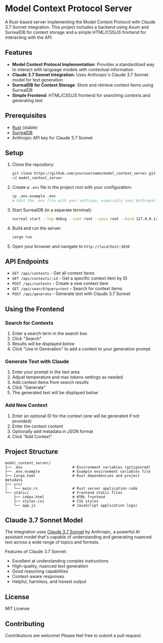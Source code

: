 # Model Context Protocol Server

A Rust-based server implementing the Model Context Protocol with Claude 3.7 Sonnet integration. This project includes a backend using Axum and SurrealDB for context storage and a simple HTML/CSS/JS frontend for interacting with the API.

## Features

- **Model Context Protocol Implementation**: Provides a standardized way to interact with language models with contextual information
- **Claude 3.7 Sonnet Integration**: Uses Anthropic's Claude 3.7 Sonnet model for text generation
- **SurrealDB for Context Storage**: Store and retrieve context items using SurrealDB
- **Simple Frontend**: HTML/CSS/JS frontend for searching contexts and generating text

## Prerequisites

- [Rust](https://rustup.rs/) (stable)
- [SurrealDB](https://surrealdb.com/install)
- Anthropic API key for Claude 3.7 Sonnet

## Setup

1. Clone the repository:
   ```bash
   git clone https://github.com/yourusername/model_context_server.git
   cd model_context_server
   ```

2. Create a `.env` file in the project root with your configuration:
   ```bash
   cp .env.example .env
   # Edit the .env file with your settings, especially your Anthropic API key
   ```

3. Start SurrealDB (in a separate terminal):
   ```bash
   surreal start --log debug --user root --pass root --bind 127.0.0.1:8080 memory
   ```

4. Build and run the server:
   ```bash
   cargo run
   ```

5. Open your browser and navigate to `http://localhost:3030`

## API Endpoints

- `GET /api/contexts` - Get all context items
- `GET /api/contexts/:id` - Get a specific context item by ID
- `POST /api/contexts` - Create a new context item
- `GET /api/search?query=text` - Search for context items
- `POST /api/generate` - Generate text with Claude 3.7 Sonnet

## Using the Frontend

### Search for Contexts
1. Enter a search term in the search box
2. Click "Search"
3. Results will be displayed below
4. Click "Use in Generation" to add a context to your generation prompt

### Generate Text with Claude
1. Enter your prompt in the text area
2. Adjust temperature and max tokens settings as needed
3. Add context items from search results
4. Click "Generate"
5. The generated text will be displayed below

### Add New Context
1. Enter an optional ID for the context (one will be generated if not provided)
2. Enter the context content
3. Optionally add metadata in JSON format
4. Click "Add Context"

## Project Structure

```
model_context_server/
├── .env                       # Environment variables (gitignored)
├── .env.example               # Example environment variables file
├── Cargo.toml                 # Rust dependencies and project metadata
├── src/
│   └── main.rs                # Rust server application code
└── static/                    # Frontend static files
    ├── index.html             # HTML frontend
    ├── styles.css             # CSS styles
    └── app.js                 # JavaScript application logic
```

## Claude 3.7 Sonnet Model

The integration uses [Claude 3.7 Sonnet](https://www.anthropic.com/claude) by Anthropic, a powerful AI assistant model that's capable of understanding and generating nuanced text across a wide range of topics and formats.

Features of Claude 3.7 Sonnet:
- Excellent at understanding complex instructions
- High-quality, nuanced text generation
- Good reasoning capabilities
- Context-aware responses
- Helpful, harmless, and honest output

## License

MIT License

## Contributing

Contributions are welcome! Please feel free to submit a pull request.
